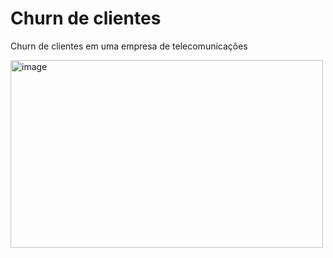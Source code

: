 # Churn de clientes
Churn de clientes em uma empresa de telecomunicações 

<img src="https://github.com/user-attachments/assets/27f38f4b-29a3-460e-9330-e1fbec50bf25" alt="image" width="500" height="300">
